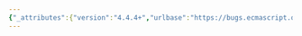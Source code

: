 ```yaml
---
{"_attributes":{"version":"4.4.4+","urlbase":"https://bugs.ecmascript.org/","maintainer":"dherman@mozilla.com"},"bug":{"bug_id":166,"creation_ts":"2011-07-24 12:15:00 -0700","short_desc":"10.1.1: \"is consider\"","delta_ts":"2011-07-27 20:46:20 -0700","product":"Draft for 6th Edition","component":"editorial issue","version":"Initial draft July 12, 2011","rep_platform":"All","op_sys":"All","bug_status":"VERIFIED","resolution":"FIXED","priority":"Normal","bug_severity":"minor","everconfirmed":true,"reporter":{"uid":"jmdyck","name":"Michael Dyck"},"assigned_to":{"uid":"allen","name":"Allen Wirfs-Brock"},"long_desc":[{"commentid":370,"comment_count":0,"who":{"uid":"jmdyck","name":"Michael Dyck"},"bug_when":"2011-07-24 12:15:28 -0700","thetext":"10.1.1 Strict Mode Code, in the last bullet point, says:\n\"... is also consider strict code.\"\n\nChange \"consider\" to \"considered\"."},{"commentid":372,"comment_count":1,"who":{"uid":"jmdyck","name":"Michael Dyck"},"bug_when":"2011-07-24 13:34:28 -0700","thetext":"Oh, and immediately before that, the cross-ref to 10.2.1 should be 10.1.2."},{"commentid":375,"comment_count":2,"who":{"uid":"allen","name":"Allen Wirfs-Brock"},"bug_when":"2011-07-25 15:22:23 -0700","thetext":"corrected in editor's current draft"}]}}
---
```

